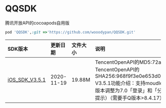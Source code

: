 # QQSDK

腾讯开放API的cocoapods自用版

``` ruby
pod 'QQSDK',:git =>'https://github.com/wooodypan/QQSDK.git'
```

| **SDK版本**                                                  | **更新日期** | **文件大小** | **说明**                                                     |
| :----------------------------------------------------------- | :----------- | :----------- | :----------------------------------------------------------- |
| [iOS_SDK_V3.5.1](https://tangram-1251316161.file.myqcloud.com/qqconnect/OpenSDK_V3.5.1/iOS_SDK_3.5.1_Lite.zip) | 2020-11-19   | 19.88M       | TencentOpenAPI的MD5:72a5f9f5fe32a470a9ab203a94ccea84<br />TencentOpenAPI的SHA256:968f9f3e0e653d0bbe1dc5bd8eb07793d88c9892c2c458c83be471a4e28f1980<br />V3.5.1功能介绍：支持moudles,兼容OC和swift。SDK和Demo均支持Xcode12编译SDK最低支持版本调整为7.0「登录」和「分享新闻」场景去掉使用剪贴板传递数据（iOS14使用剪贴板会有系统提示）（需要手Q版本>8.4.17）具体变更信息请参照：[iOS历史变更](https://wiki.connect.qq.com/ios_sdk历史变更) |

